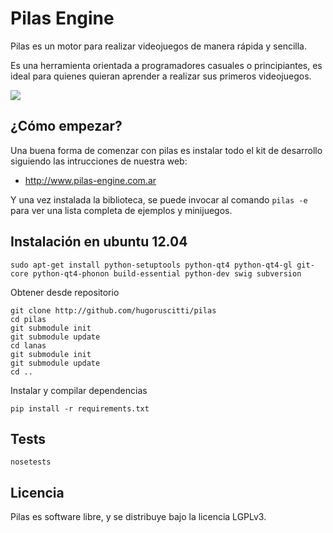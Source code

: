 # Pilas Engine

Pilas es un motor para realizar videojuegos de manera rápida y sencilla.

Es una herramienta orientada a programadores casuales o principiantes, es ideal para quienes quieran aprender a realizar sus primeros videojuegos.


![](http://www.pilas-engine.com.ar/images/slides/slide1.jpg)


## ¿Cómo empezar?

Una buena forma de comenzar con pilas es instalar todo el kit de desarrollo siguiendo las intrucciones de nuestra web:

- http://www.pilas-engine.com.ar

Y una vez instalada la biblioteca, se puede invocar al comando ``pilas -e`` para ver una lista completa de ejemplos y minijuegos.


## Instalación en ubuntu 12.04

    sudo apt-get install python-setuptools python-qt4 python-qt4-gl git-core python-qt4-phonon build-essential python-dev swig subversion

Obtener desde repositorio

    git clone http://github.com/hugoruscitti/pilas
    cd pilas
    git submodule init
    git submodule update
    cd lanas
    git submodule init
    git submodule update
    cd ..

Instalar y compilar dependencias

    pip install -r requirements.txt
    
## Tests

    nosetests

## Licencia

Pilas es software libre, y se distribuye bajo la licencia LGPLv3.
